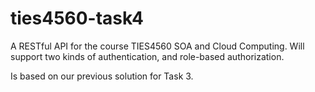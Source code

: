 # ties4560-task4

A RESTful API for the course TIES4560 SOA and Cloud Computing. Will support two kinds of authentication, and role-based authorization.

Is based on our previous solution for Task 3.
